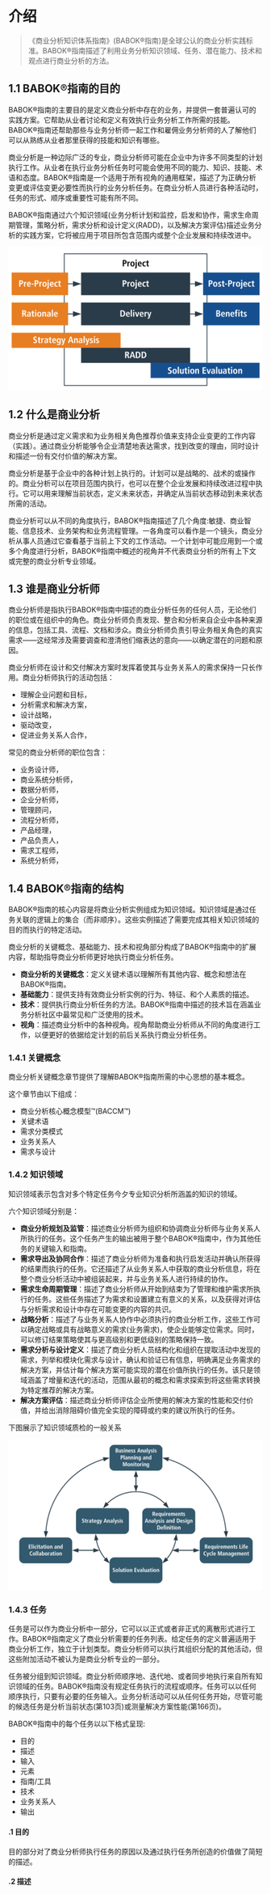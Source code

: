 # 介绍
> 《商业分析知识体系指南》(BABOK®指南)是全球公认的商业分析实践标准。BABOK®指南描述了利用业务分析知识领域、任务、潜在能力、技术和观点进行商业分析的方法。

## 1.1 BABOK®指南的目的

BABOK®指南的主要目的是定义商业分析中存在的业务，并提供一套普遍认可的实践方案。它帮助从业者讨论和定义有效执行业务分析工作所需的技能。BABOK®指南还帮助那些与业务分析师一起工作和雇佣业务分析师的人了解他们可以从熟练从业者那里获得的技能和知识有哪些。

商业分析是一种边际广泛的专业，商业分析师可能在企业中为许多不同类型的计划执行工作。从业者在执行业务分析任务时可能会使用不同的能力、知识、技能、术语和态度。BABOK®指南是一个适用于所有视角的通用框架，描述了为正确分析变更或评估变更必要性而执行的业务分析任务。在商业分析人员进行各种活动时，任务的形式、顺序或重要性可能有所不同。

BABOK®指南通过六个知识领域(业务分析计划和监控，启发和协作，需求生命周期管理，策略分析，需求分析和设计定义(RADD)，以及解决方案评估)描述业务分析的实践方案，它将被应用于项目所包含范围内或整个企业发展和持续改进中。

![alt Figure 1.1.1 项目之外的商业分析](Figure_1.1.1_项目之外的商业分析.png "Figure 1.1.1 项目之外的商业分析")

## 1.2 什么是商业分析

商业分析是通过定义需求和为业务相关角色推荐价值来支持企业变更的工作内容（实践）。通过商业分析能够令企业清楚地表达需求，找到改变的理由，同时设计和描述一份有交付价值的解决方案。

商业分析是基于企业中的各种计划上执行的。计划可以是战略的、战术的或操作的。商业分析可以在项目范围内执行，也可以在整个企业发展和持续改进过程中执行。它可以用来理解当前状态，定义未来状态，并确定从当前状态移动到未来状态所需的活动。

商业分析可以从不同的角度执行，BABOK®指南描述了几个角度:敏捷、商业智能、信息技术、业务架构和业务流程管理。一各角度可以看作是一个镜头，商业分析从事人员通过它查看基于当前上下文的工作活动。一个计划中可能应用到一个或多个角度进行分析，BABOK®指南中概述的视角并不代表商业分析的所有上下文或完整的商业分析专业领域。

## 1.3 谁是商业分析师

商业分析师是指执行BABOK®指南中描述的商业分析任务的任何人员，无论他们的职位或在组织中的角色。商业分析师负责发现、整合和分析来自企业中各种来源的信息，包括工具、流程、文档和涉众。商业分析师负责引导业务相关角色的真实需求——这经常涉及需要调查和澄清他们缩表达的意向——以确定潜在的问题和原因。

商业分析师在设计和交付解决方案时发挥着使其与业务关系人的需求保持一只长作用。商业分析师执行的活动包括：
* 理解企业问题和目标，
* 分析需求和解决方案，
* 设计战略，
* 驱动改变，
* 促进业务关系人合作，
  
常见的商业分析师的职位包含：
* 业务设计师，
* 商业系统分析师，
* 数据分析师，
* 企业分析师，
* 管理顾问，
* 流程分析师，
* 产品经理，
* 产品负责人，
* 需求工程师，
* 系统分析师，

## 1.4 BABOK®指南的结构

BABOK®指南的核心内容是将商业分析实例组成为知识领域。知识领域是通过任务关联的逻辑上的集合（而非顺序）。这些实例描述了需要完成其相关知识领域的目的而执行的特定活动。

商业分析的关键概念、基础能力、技术和视角部分构成了BABOK®指南中的扩展内容，帮助指导商业分析师更好地执行商业分析任务。

* **商业分析的关键概念**：定义关键术语以理解所有其他内容、概念和想法在BABOK®指南。
* **基础能力**：提供支持有效商业分析实例的行为、特征、和个人素质的描述。
* **技术**：提供执行商业分析任务的方法。BABOK®指南中描述的技术旨在涵盖业务分析社区中最常见和广泛使用的技术。
* **视角**：描述商业分析中的各种视角。视角帮助商业分析师从不同的角度进行工作，以便更好的依据给定计划的前后关系执行商业分析任务。

### 1.4.1 关键概念

商业分析关键概念章节提供了理解BABOK®指南所需的中心思想的基本概念。

这个章节由以下组成：
* 商业分析核心概念模型™(BACCM™)
* 关键术语
* 需求分类模式
* 业务关系人
* 需求与设计

### 1.4.2 知识领域

知识领域表示包含对多个特定任务今夕专业知识分析所涵盖的知识的领域。

六个知识领域分别是：
* **商业分析规划及监管**：描述商业分析师为组织和协调商业分析师与业务关系人所执行的任务。这个任务产生的输出被用于整个BABOK®指南中，作为其他任务的关键输入和指南。
* **需求导出及协同合作**：描述了商业分析师为准备和执行启发活动并确认所获得的结果而执行的任务。它还描述了从业务关系人中获取的商业分析信息，将在整个商业分析活动中被组装起来，并与业务关系人进行持续的协作。
* **需求生命周期管理**：描述了商业分析师从开始到结束为了管理和维护需求所执行的任务。这些任务描述了为需求和设置建立有意义的关系，以及获得对评估与分析需求和设计中存在可能变更的内容的共识。
* **战略分析**：描述了与业务关系人协作中必须执行的商业分析工作，这些工作可以确定战略或具有战略意义的需求(业务需求)，使企业能够定位需求。同时，可以修订结果策略使其与更高级别和更低级别的策略保持一致。
* **需求分析与设计定义**：描述了商业分析人员结构化和组织在提取活动中发现的需求，列举和模块化需求与设计，确认和验证已有信息，明确满足业务需求的解决方案，并估计每个解决方案可能实现的潜在价值所执行的任务。该只是领域涵盖了增量和迭代的活动，范围从最初的概念和需求探索到将这些需求转换为特定推荐的解决方案。
* **解决方案评估**：描述商业分析师评估企业所使用的解决方案的性能和交付价值，并给出消除阻碍价值完全实现的障碍或约束的建议所执行的任务。

下图展示了知识领域质检的一般关系

![alt Figure_1.4.1_知识领域之间的关系](Figure_1.4.1_知识领域之间的关系.png "Figure_1.4.1_知识领域之间的关系")

### 1.4.3 任务

任务是可以作为商业分析中一部分，它可以以正式或者非正式的离散形式进行工作。BABOK®指南定义了商业分析需要的任务列表。给定任务的定义普遍适用于商业分析工作，独立于计划类型。商业分析师可以执行其组织分配的其他活动，但这些附加活动不被认为是商业分析专业的一部分。

任务被分组到知识领域。商业分析师顺序地、迭代地、或者同步地执行来自所有知识领域的任务。BABOK®指南没有规定任务执行的流程或顺序。任务可以以任何顺序执行，只要有必要的任务输入。业务分析活动可以从任何任务开始，尽管可能的候选任务是分析当前状态(第103页)或测量解决方案性能(第166页)。

BABOK®指南中的每个任务以以下格式呈现:
* 目的
* 描述
* 输入
* 元素
* 指南/工具
* 技术
* 业务关系人
* 输出

#### .1 目的

目的部分对了商业分析师执行任务的原因以及通过执行任务所创造的价值做了简短的描述。

#### .2 描述

